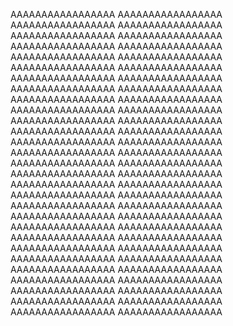 ААААААААААААААААА
ААААААААААААААААА
ААААААААААААААААА
ААААААААААААААААА
ААААААААААААААААА
ААААААААААААААААА
ААААААААААААААААА
ААААААААААААААААА
ААААААААААААААААА
ААААААААААААААААА
ААААААААААААААААА
ААААААААААААААААА
ААААААААААААААААА
ААААААААААААААААА
ААААААААААААААААА
ААААААААААААААААА
ААААААААААААААААА
ААААААААААААААААА
ААААААААААААААААА
ААААААААААААААААА
ААААААААААААААААА
ААААААААААААААААА
ААААААААААААААААА
ААААААААААААААААА
ААААААААААААААААА
ААААААААААААААААА
ААААААААААААААААА
ААААААААААААААААА
ААААААААААААААААА
ААААААААААААААААА
ААААААААААААААААА
ААААААААААААААААА
ААААААААААААААААА
ААААААААААААААААА
ААААААААААААААААА
ААААААААААААААААА
ААААААААААААААААА
ААААААААААААААААА
ААААААААААААААААА
ААААААААААААААААА
ААААААААААААААААА
ААААААААААААААААА
ААААААААААААААААА
ААААААААААААААААА
ААААААААААААААААА
ААААААААААААААААА
ААААААААААААААААА
ААААААААААААААААА
ААААААААААААААААА
ААААААААААААААААА
ААААААААААААААААА
ААААААААААААААААА
ААААААААААААААААА
ААААААААААААААААА
ААААААААААААААААА
ААААААААААААААААА
ААААААААААААААААА
ААААААААААААААААА
